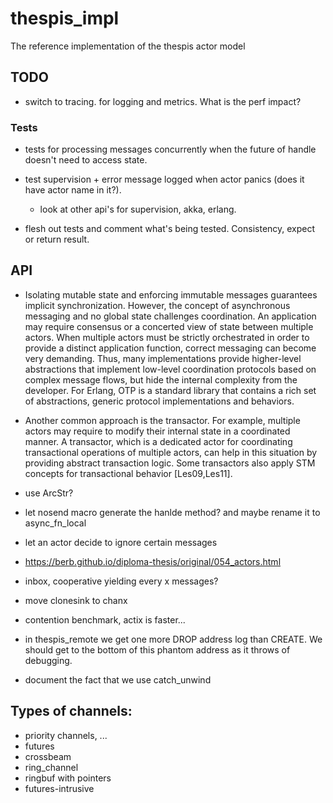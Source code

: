# thespis_impl
The reference implementation of the thespis actor model


## TODO

- switch to tracing. for logging and metrics. What is the perf impact?



### Tests
- tests for processing messages concurrently when the future of handle doesn't need to access state.

- test supervision + error message logged when actor panics (does it have actor name in it?).
  - look at other api's for supervision, akka, erlang.

- flesh out tests and comment what's being tested. Consistency, expect or return result.


## API

- Isolating mutable state and enforcing immutable messages guarantees implicit synchronization. However, the concept of asynchronous messaging and no global state challenges coordination. An application may require consensus or a concerted view of state between multiple actors. When multiple actors must be strictly orchestrated in order to provide a distinct application function, correct messaging can become very demanding. Thus, many implementations provide higher-level abstractions that implement low-level coordination protocols based on complex message flows, but hide the internal complexity from the developer. For Erlang, OTP is a standard library that contains a rich set of abstractions, generic protocol implementations and behaviors.

- Another common approach is the transactor. For example, multiple actors may require to modify their internal state in a coordinated manner. A transactor, which is a dedicated actor for coordinating transactional operations of multiple actors, can help in this situation by providing abstract transaction logic. Some transactors also apply STM concepts for transactional behavior [Les09,Les11].


- use ArcStr?
- let nosend macro generate the hanlde method? and maybe rename it to async_fn_local
- let an actor decide to ignore certain messages
- https://berb.github.io/diploma-thesis/original/054_actors.html
- inbox, cooperative yielding every x messages?
- move clonesink to chanx
- contention benchmark, actix is faster...
- in thespis_remote we get one more DROP address log than CREATE. We should get to the bottom of this phantom address as it throws of debugging.
- document the fact that we use catch_unwind

## Types of channels:

- priority channels, ...
- futures
- crossbeam
- ring_channel
- ringbuf with pointers
- futures-intrusive
